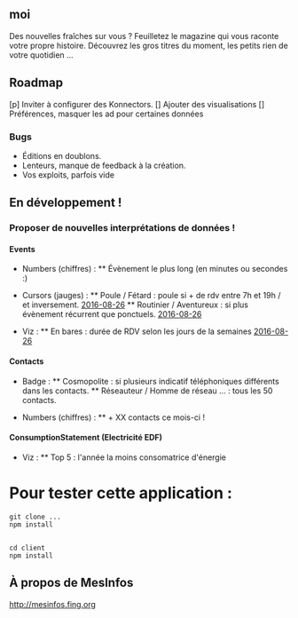 ## moi

Des nouvelles fraîches sur vous ? Feuilletez le magazine qui vous raconte votre propre histoire. Découvrez les gros titres du moment, les petits rien de votre quotidien ...

## Roadmap

[p] Inviter à configurer des Konnectors.
[] Ajouter des visualisations
[] Préférences, masquer les ad pour certaines données

### Bugs

* Éditions en doublons.
* Lenteurs, manque de feedback à la création.
* Vos exploits, parfois vide


## En développement !

### Proposer de nouvelles interprétations de données !

#### Events
* Numbers (chiffres) :
** Évènement le plus long (en minutes ou secondes :)

* Cursors (jauges) :
** Poule / Fétard : poule si + de rdv entre 7h et 19h / et inversement. [2016-08-26](d7dc375e478879a3d86974af131352cdb3339104)
** Routinier / Aventureux : si plus évènement récurrent que ponctuels. [2016-08-26](d7dc375e478879a3d86974af131352cdb3339104)

* Viz :
** En bares : durée de RDV selon les jours de la semaines [2016-08-26](e266e0fee2a6b89272cd3ac8545541bd21e79aac)


#### Contacts

* Badge :
** Cosmopolite : si plusieurs indicatif téléphoniques différents dans les contacts.
** Réseauteur / Homme de réseau ... : tous les 50 contacts.

* Numbers (chiffres) :
** + XX contacts ce mois-ci !

#### ConsumptionStatement (Electricité EDF)

* Viz :
** Top 5 : l'année la moins consomatrice d'énergie

# Pour tester cette application :
```
git clone ...
npm install


cd client
npm install

```

## À propos de MesInfos

http://mesinfos.fing.org
